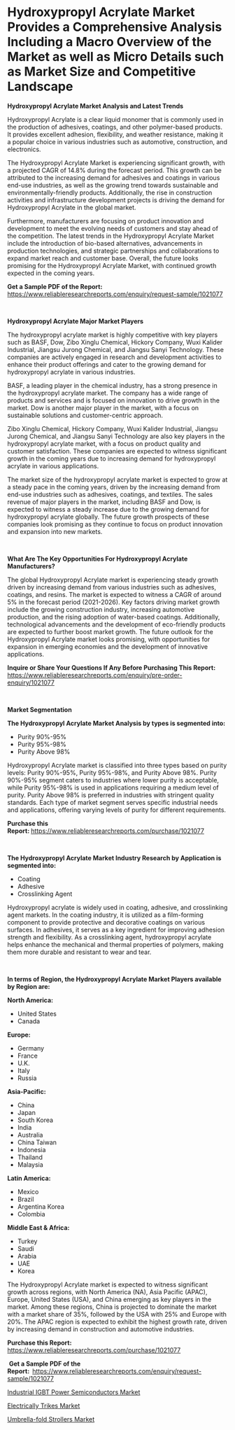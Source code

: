 <p><h1>Hydroxypropyl Acrylate Market Provides a Comprehensive Analysis Including a Macro Overview of the Market as well as Micro Details such as Market Size and Competitive Landscape</h1></p><p><strong>Hydroxypropyl Acrylate Market Analysis and Latest Trends</strong></p>
<p><p>Hydroxypropyl Acrylate is a clear liquid monomer that is commonly used in the production of adhesives, coatings, and other polymer-based products. It provides excellent adhesion, flexibility, and weather resistance, making it a popular choice in various industries such as automotive, construction, and electronics.</p><p>The Hydroxypropyl Acrylate Market is experiencing significant growth, with a projected CAGR of 14.8% during the forecast period. This growth can be attributed to the increasing demand for adhesives and coatings in various end-use industries, as well as the growing trend towards sustainable and environmentally-friendly products. Additionally, the rise in construction activities and infrastructure development projects is driving the demand for Hydroxypropyl Acrylate in the global market.</p><p>Furthermore, manufacturers are focusing on product innovation and development to meet the evolving needs of customers and stay ahead of the competition. The latest trends in the Hydroxypropyl Acrylate Market include the introduction of bio-based alternatives, advancements in production technologies, and strategic partnerships and collaborations to expand market reach and customer base. Overall, the future looks promising for the Hydroxypropyl Acrylate Market, with continued growth expected in the coming years.</p></p>
<p><strong>Get a Sample PDF of the Report:&nbsp;</strong> <a href="https://www.reliableresearchreports.com/enquiry/request-sample/1021077">https://www.reliableresearchreports.com/enquiry/request-sample/1021077</a></p>
<p>&nbsp;</p>
<p><strong>Hydroxypropyl Acrylate Major Market Players</strong></p>
<p><p>The hydroxypropyl acrylate market is highly competitive with key players such as BASF, Dow, Zibo Xinglu Chemical, Hickory Company, Wuxi Kalider Industrial, Jiangsu Jurong Chemical, and Jiangsu Sanyi Technology. These companies are actively engaged in research and development activities to enhance their product offerings and cater to the growing demand for hydroxypropyl acrylate in various industries.</p><p>BASF, a leading player in the chemical industry, has a strong presence in the hydroxypropyl acrylate market. The company has a wide range of products and services and is focused on innovation to drive growth in the market. Dow is another major player in the market, with a focus on sustainable solutions and customer-centric approach.</p><p>Zibo Xinglu Chemical, Hickory Company, Wuxi Kalider Industrial, Jiangsu Jurong Chemical, and Jiangsu Sanyi Technology are also key players in the hydroxypropyl acrylate market, with a focus on product quality and customer satisfaction. These companies are expected to witness significant growth in the coming years due to increasing demand for hydroxypropyl acrylate in various applications.</p><p>The market size of the hydroxypropyl acrylate market is expected to grow at a steady pace in the coming years, driven by the increasing demand from end-use industries such as adhesives, coatings, and textiles. The sales revenue of major players in the market, including BASF and Dow, is expected to witness a steady increase due to the growing demand for hydroxypropyl acrylate globally. The future growth prospects of these companies look promising as they continue to focus on product innovation and expansion into new markets.</p></p>
<p>&nbsp;</p>
<p><strong>What Are The Key Opportunities For Hydroxypropyl Acrylate Manufacturers?</strong></p>
<p><p>The global Hydroxypropyl Acrylate market is experiencing steady growth driven by increasing demand from various industries such as adhesives, coatings, and resins. The market is expected to witness a CAGR of around 5% in the forecast period (2021-2026). Key factors driving market growth include the growing construction industry, increasing automotive production, and the rising adoption of water-based coatings. Additionally, technological advancements and the development of eco-friendly products are expected to further boost market growth. The future outlook for the Hydroxypropyl Acrylate market looks promising, with opportunities for expansion in emerging economies and the development of innovative applications.</p></p>
<p><strong>Inquire or Share Your Questions If Any Before Purchasing This Report:</strong> <a href="https://www.reliableresearchreports.com/enquiry/pre-order-enquiry/1021077">https://www.reliableresearchreports.com/enquiry/pre-order-enquiry/1021077</a></p>
<p>&nbsp;</p>
<p><strong>Market Segmentation</strong></p>
<p><strong>The Hydroxypropyl Acrylate Market Analysis by types is segmented into:</strong></p>
<p><ul><li>Purity 90%-95%</li><li>Purity 95%-98%</li><li>Purity Above 98%</li></ul></p>
<p><p>Hydroxypropyl Acrylate market is classified into three types based on purity levels: Purity 90%-95%, Purity 95%-98%, and Purity Above 98%. Purity 90%-95% segment caters to industries where lower purity is acceptable, while Purity 95%-98% is used in applications requiring a medium level of purity. Purity Above 98% is preferred in industries with stringent quality standards. Each type of market segment serves specific industrial needs and applications, offering varying levels of purity for different requirements.</p></p>
<p><strong>Purchase this Report:&nbsp;</strong><a href="https://www.reliableresearchreports.com/purchase/1021077">https://www.reliableresearchreports.com/purchase/1021077</a></p>
<p>&nbsp;</p>
<p><strong>The Hydroxypropyl Acrylate Market Industry Research by Application is segmented into:</strong></p>
<p><ul><li>Coating</li><li>Adhesive</li><li>Crosslinking Agent</li></ul></p>
<p><p>Hydroxypropyl acrylate is widely used in coating, adhesive, and crosslinking agent markets. In the coating industry, it is utilized as a film-forming component to provide protective and decorative coatings on various surfaces. In adhesives, it serves as a key ingredient for improving adhesion strength and flexibility. As a crosslinking agent, hydroxypropyl acrylate helps enhance the mechanical and thermal properties of polymers, making them more durable and resistant to wear and tear.</p></p>
<p>&nbsp;</p>
<p><strong>In terms of Region, the Hydroxypropyl Acrylate Market Players available by Region are:</strong></p>
<p>
    <p> <strong> North America: </strong>
        <ul>
            <li>United States</li>
            <li>Canada</li>
        </ul>
        </p> 
    <p> <strong> Europe: </strong>
        <ul>
            <li>Germany</li>
            <li>France</li>
            <li>U.K.</li>
            <li>Italy</li>
            <li>Russia</li>
        </ul>
        </p> 
    <p> <strong> Asia-Pacific: </strong>
        <ul>
            <li>China</li>
            <li>Japan</li>
            <li>South Korea</li>
            <li>India</li>
            <li>Australia</li>
            <li>China Taiwan</li>
            <li>Indonesia</li>
            <li>Thailand</li>
            <li>Malaysia</li>
        </ul>
        </p> 
    <p> <strong> Latin America: </strong>
        <ul>
            <li>Mexico</li>
            <li>Brazil</li>
            <li>Argentina Korea</li>
            <li>Colombia</li>
        </ul>
        </p> 
    <p> <strong> Middle East & Africa: </strong>
        <ul>
            <li>Turkey</li>
            <li>Saudi</li>
            <li>Arabia</li>
            <li>UAE</li>
            <li>Korea</li>
        </ul>
    </p>
    </p>
<p><p>The Hydroxypropyl Acrylate market is expected to witness significant growth across regions, with North America (NA), Asia Pacific (APAC), Europe, United States (USA), and China emerging as key players in the market. Among these regions, China is projected to dominate the market with a market share of 35%, followed by the USA with 25% and Europe with 20%. The APAC region is expected to exhibit the highest growth rate, driven by increasing demand in construction and automotive industries.</p></p>
<p><strong>Purchase this Report: </strong><a href="https://www.reliableresearchreports.com/purchase/1021077">https://www.reliableresearchreports.com/purchase/1021077</a></p>
<p>&nbsp;<strong>Get a Sample PDF of the Report:&nbsp;&nbsp;</strong><a href="https://www.reliableresearchreports.com/enquiry/request-sample/1021077">https://www.reliableresearchreports.com/enquiry/request-sample/1021077</a></p>
<p><strong></strong></p>
<p><p><a href="https://view.publitas.com/reportprime-1/industrial-igbt-power-semiconductors-market-size-growth-outlook-from-2023-to-2030-projecting-at-markets-trends-analysis-by-application-regional-outlook-and-revenue/">Industrial IGBT Power Semiconductors Market</a></p><p><a href="https://view.publitas.com/reportprime-1/global-electrically-trikes-market-by-types-applications-and-major-players-with-regional-growth-rate-analysis-and-development-situation-from-2023-to-2030/">Electrically Trikes Market</a></p><p><a href="https://view.publitas.com/reportprime-1/umbrella-fold-strollers-market-size-share-trends-analysis-report-by-material-by-type-by-end-user-by-region-and-segment-forecasts-2023-2030/">Umbrella-fold Strollers Market</a></p></p>